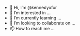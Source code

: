 - 👋 Hi, I’m @kennedyofor
- 👀 I’m interested in ...
- 🌱 I’m currently learning ...
- 💞️ I’m looking to collaborate on ...
- 📫 How to reach me ...

<!---
kennedyofor/kennedyofor is a ✨ special ✨ repository because its `README.md` (this file) appears on your GitHub profile.
You can click the Preview link to take a look at your changes.
--->
